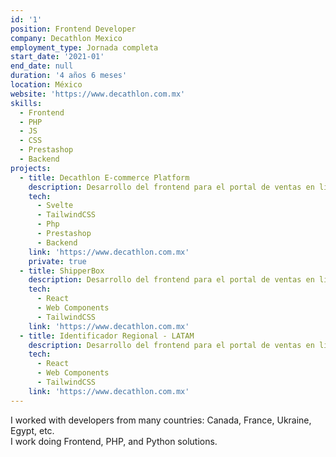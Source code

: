 ```yaml
---
id: '1'
position: Frontend Developer
company: Decathlon Mexico
employment_type: Jornada completa
start_date: '2021-01'
end_date: null
duration: '4 años 6 meses'
location: México
website: 'https://www.decathlon.com.mx'
skills:
  - Frontend
  - PHP
  - JS
  - CSS
  - Prestashop
  - Backend
projects:
  - title: Decathlon E-commerce Platform
    description: Desarrollo del frontend para el portal de ventas en línea, integrando componentes reusables con React y Web Components.
    tech:
      - Svelte
      - TailwindCSS
      - Php
      - Prestashop
      - Backend
    link: 'https://www.decathlon.com.mx'
    private: true
  - title: ShipperBox
    description: Desarrollo del frontend para el portal de ventas en línea, integrando componentes reusables con React y Web Components.
    tech:
      - React
      - Web Components
      - TailwindCSS
    link: 'https://www.decathlon.com.mx'
  - title: Identificador Regional - LATAM
    description: Desarrollo del frontend para el portal de ventas en línea, integrando componentes reusables con React y Web Components.
    tech:
      - React
      - Web Components
      - TailwindCSS
    link: 'https://www.decathlon.com.mx'
---
```


I worked with developers from many countries: Canada, France, Ukraine, Egypt, etc.  
I work doing Frontend, PHP, and Python solutions.
